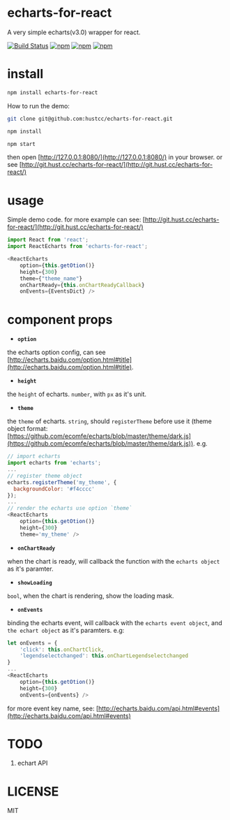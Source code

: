 # echarts-for-react

A very simple echarts(v3.0) wrapper for react.

[![Build Status](https://travis-ci.org/hustcc/echarts-for-react.svg?branch=master)](https://travis-ci.org/hustcc/echarts-for-react) [![npm](https://img.shields.io/npm/v/echarts-for-react.svg?style=flat-square)](https://www.npmjs.com/package/echarts-for-react) [![npm](https://img.shields.io/npm/dt/echarts-for-react.svg?style=flat-square)](https://www.npmjs.com/package/echarts-for-react) [![npm](https://img.shields.io/npm/l/echarts-for-react.svg?style=flat-square)](https://www.npmjs.com/package/echarts-for-react)

# install

```sh
npm install echarts-for-react
```

How to run the demo:

```sh
git clone git@github.com:hustcc/echarts-for-react.git

npm install

npm start
```

then open [http://127.0.0.1:8080/](http://127.0.0.1:8080/) in your browser. or see [http://git.hust.cc/echarts-for-react/](http://git.hust.cc/echarts-for-react/)


# usage

Simple demo code. for more example can see: [http://git.hust.cc/echarts-for-react/](http://git.hust.cc/echarts-for-react/)

```js
import React from 'react';
import ReactEcharts from 'echarts-for-react';

<ReactEcharts
    option={this.getOtion()} 
    height={300} 
	theme={"theme_name"}
	onChartReady={this.onChartReadyCallback}
    onEvents={EventsDict} />
```


# component props

 - **`option`** 

the echarts option config, can see [http://echarts.baidu.com/option.html#title](http://echarts.baidu.com/option.html#title).

 - **`height`**

the `height` of echarts. `number`, with `px` as it's unit.

 - **`theme`**

the `theme` of echarts. `string`, should `registerTheme` before use it (theme object format: [https://github.com/ecomfe/echarts/blob/master/theme/dark.js](https://github.com/ecomfe/echarts/blob/master/theme/dark.js)). e.g.

```js
// import echarts
import echarts from 'echarts'; 
...
// register theme object
echarts.registerTheme('my_theme', {
  backgroundColor: '#f4cccc'
});
...
// render the echarts use option `theme`
<ReactEcharts 
    option={this.getOtion()} 
    height={300} 
    theme='my_theme' /> 

```

 - **`onChartReady`**

when the chart is ready, will callback the function with the `echarts object` as it's paramter.

 - **`showLoading`**

`bool`, when the chart is rendering, show the loading mask.

 - **`onEvents`**

binding the echarts event, will callback with the `echarts event object`, and `the echart object` as it's paramters. e.g: 

```js
let onEvents = {
    'click': this.onChartClick,
    'legendselectchanged': this.onChartLegendselectchanged
}
...
<ReactEcharts
    option={this.getOtion()} 
    height={300} 
    onEvents={onEvents} />
```
for more event key name, see: [http://echarts.baidu.com/api.html#events](http://echarts.baidu.com/api.html#events)


# TODO

1. echart API


# LICENSE

MIT